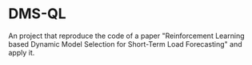 # DMS-QL
An project that reproduce the code of a paper "Reinforcement Learning based Dynamic Model Selection for Short-Term Load Forecasting" and apply it.
